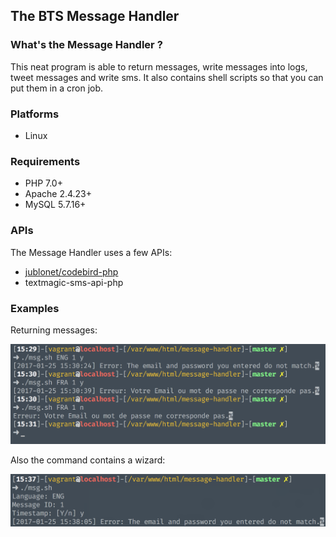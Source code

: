 ## The BTS Message Handler
### What's the Message Handler ?
This neat program is able to return messages, write messages into logs, tweet messages and write sms. It also contains shell scripts so that you can put them in a cron job.

### Platforms
* Linux

### Requirements
* PHP 7.0+
* Apache 2.4.23+
* MySQL 5.7.16+

### APIs
The Message Handler uses a few APIs:

* [jublonet/codebird-php](https://github.com/jublonet/codebird-php)
* textmagic-sms-api-php

### Examples
Returning messages:

![Alt Example of 'msg' command](images/msg_example.png?raw=true "msg command")

Also the command contains a wizard:

![Alt Example of 'msg' wizard command](images/msg_wizard_example.png?raw=true "msg wizard")
